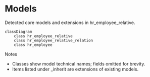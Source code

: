# Models

Detected core models and extensions in hr_employee_relative.

```mermaid
classDiagram
    class hr_employee_relative
    class hr_employee_relative_relation
    class hr_employee
```

Notes
- Classes show model technical names; fields omitted for brevity.
- Items listed under _inherit are extensions of existing models.

